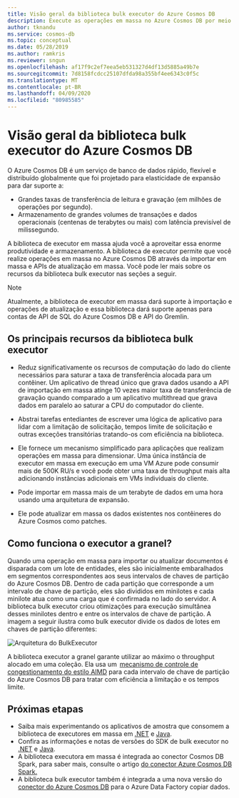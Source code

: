 ```yaml
---
title: Visão geral da biblioteca bulk executor do Azure Cosmos DB
description: Execute as operações em massa no Azure Cosmos DB por meio da importação em massa e APIs oferecidas pela biblioteca de executor em massa de atualização em massa.
author: tknandu
ms.service: cosmos-db
ms.topic: conceptual
ms.date: 05/28/2019
ms.author: ramkris
ms.reviewer: sngun
ms.openlocfilehash: af17f9c2ef7eea5eb531327d4df13d5885a49b7e
ms.sourcegitcommit: 7d8158fcdcc25107dfda98a355bf4ee6343c0f5c
ms.translationtype: MT
ms.contentlocale: pt-BR
ms.lasthandoff: 04/09/2020
ms.locfileid: "80985585"
---
```

# <a name="azure-cosmos-db-bulk-executor-library-overview"></a>Visão geral da biblioteca bulk executor do Azure Cosmos DB
 
O Azure Cosmos DB é um serviço de banco de dados rápido, flexível e distribuído globalmente que foi projetado para elasticidade de expansão para dar suporte a: 

* Grandes taxas de transferência de leitura e gravação (em milhões de operações por segundo).  
* Armazenamento de grandes volumes de transações e dados operacionais (centenas de terabytes ou mais) com latência previsível de milissegundo.  

A biblioteca de executor em massa ajuda você a aproveitar essa enorme produtividade e armazenamento. A biblioteca de executor permite que você realize operações em massa no Azure Cosmos DB através da importar em massa e APIs de atualização em massa. Você pode ler mais sobre os recursos da biblioteca bulk executor nas seções a seguir. 

> [!NOTE] 
> Atualmente, a biblioteca de executor em massa dará suporte à importação e operações de atualização e essa biblioteca dará suporte apenas para contas de API de SQL do Azure Cosmos DB e API do Gremlin.
 
## <a name="key-features-of-the-bulk-executor-library"></a>Os principais recursos da biblioteca bulk executor  
 
* Reduz significativamente os recursos de computação do lado do cliente necessários para saturar a taxa de transferência alocada para um contêiner. Um aplicativo de thread único que grava dados usando a API de importação em massa atinge 10 vezes maior taxa de transferência de gravação quando comparado a um aplicativo multithread que grava dados em paralelo ao saturar a CPU do computador do cliente.  

* Abstrai tarefas entediantes de escrever uma lógica de aplicativo para lidar com a limitação de solicitação, tempos limite de solicitação e outras exceções transitórias tratando-os com eficiência na biblioteca.  

* Ele fornece um mecanismo simplificado para aplicações que realizam operações em massa para dimensionar. Uma única instância de executor em massa em execução em uma VM Azure pode consumir mais de 500K RU/s e você pode obter uma taxa de throughput mais alta adicionando instâncias adicionais em VMs individuais do cliente.  
 
* Pode importar em massa mais de um terabyte de dados em uma hora usando uma arquitetura de expansão.  

* Ele pode atualizar em massa os dados existentes nos contêineres do Azure Cosmos como patches. 
 
## <a name="how-does-the-bulk-executor-operate"></a>Como funciona o executor a granel? 

Quando uma operação em massa para importar ou atualizar documentos é disparada com um lote de entidades, eles são inicialmente embaralhados em segmentos correspondentes aos seus intervalos de chaves de partição do Azure Cosmos DB. Dentro de cada partição que corresponde a um intervalo de chave de partição, eles são divididos em minilotes e cada minilote atua como uma carga que é confirmada no lado do servidor. A biblioteca bulk executor criou otimizações para execução simultânea desses minilotes dentro e entre os intervalos de chave de partição. A imagem a seguir ilustra como bulk executor divide os dados de lotes em chaves de partição diferentes:  

![Arquitetura do BulkExecutor](./media/bulk-executor-overview/bulk-executor-architecture.png)

A biblioteca executor a granel garante utilizar ao máximo o throughput alocado em uma coleção. Ela usa um  [mecanismo de controle de congestionamento do estilo AIMD](https://tools.ietf.org/html/rfc5681) para cada intervalo de chave de partição do Azure Cosmos DB para tratar com eficiência a limitação e os tempos limite. 

## <a name="next-steps"></a>Próximas etapas 
  
* Saiba mais experimentando os aplicativos de amostra que consomem a biblioteca de executores em massa em [.NET](bulk-executor-dot-net.md) e [Java](bulk-executor-java.md).  
* Confira as informações e notas de versões do SDK de bulk executor no [.NET](sql-api-sdk-bulk-executor-dot-net.md) e [Java](sql-api-sdk-bulk-executor-java.md).
* A biblioteca executora em massa é integrada ao conector Cosmos DB Spark, para saber mais, consulte o artigo [do conector Azure Cosmos DB Spark.](spark-connector.md)  
* A biblioteca bulk executor também é integrada a uma nova versão do [conector do Azure Cosmos DB](../data-factory/connector-azure-cosmos-db.md) para o Azure Data Factory copiar dados.
